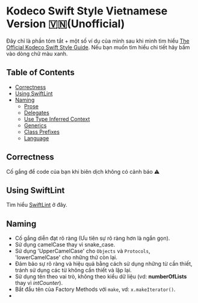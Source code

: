 
# Kodeco Swift Style Vietnamese Version 🇻🇳(Unofficial) 

Đây chỉ là phần tóm tắt + một số ví dụ của mình sau khi mình tìm hiểu [The Official Kodeco Swift Style Guide](https://github.com/kodecocodes/swift-style-guide.git). Nếu bạn muốn tìm hiểu chi tiết hãy bấm vào dòng chữ màu xanh.

## Table of Contents

* [Correctness](#correctness)
* [Using SwiftLint](#using-swiftlint)
* [Naming](#naming)
  * [Prose](#prose)
  * [Delegates](#delegates)
  * [Use Type Inferred Context](#use-type-inferred-context)
  * [Generics](#generics)
  * [Class Prefixes](#class-prefixes)
  * [Language](#language)

## Correctness

Cố gắng để code của bạn khi biên dịch không có cảnh báo ⚠️

## Using SwiftLint

Tìm hiểu [SwiftLint](https://github.com/kodecocodes/swift-style-guide/blob/main/SWIFTLINT.markdown) ở đây.

## Naming

- Cố gắng diễn đạt rõ ràng (Ưu tiên sự rõ ràng hơn là ngắn gọn).
- Sử dụng camelCase thay vì snake_case.
- Sử dụng 'UpperCamelCase' cho `Objects` và `Protocols`, 'lowerCamelCase' cho những thứ còn lại.
- Đảm bảo sự rõ ràng và hiệu quả bằng cách sử dụng những từ cần thiết, tránh sử dụng các từ không cần thiết và lặp lại.
- Sử dụng tên theo vai trò, không theo kiểu dữ liệu (vd: **numberOfLists** thay vì *intCounter*).
- Bắt đầu tên của Factory Methods với `make`, vd: `x.makeIterator()`.
- 